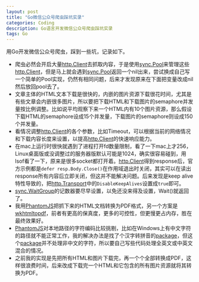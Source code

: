 ```yaml
---
layout: post
title: "Go微信公众号爬虫踩坑实录"
categories: Coding
description: Go语言开发微信公众号爬虫踩坑实录
tags: Go
---
```


用Go开发微信公众号爬虫，踩到一些坑，记录如下。

- 爬虫必然会开启大量[http.Client](https://golang.org/pkg/net/http/#Client)去抓取内容，于是使用[sync.Pool](https://golang.org/pkg/sync/#Pool)来管理这些[http.Client](https://golang.org/pkg/net/http/#Client)，但是马上就会遇到[sync.Pool](https://golang.org/pkg/sync/#Pool)返回一个nil出来，尝试换成自己写一个简单的Pool实现，仍然有相同问题，后来才发现原来在下面把变量改成nil然后放回pool去了。
- 文章主体的HTML文本下载是很快的，内嵌的图片资源下载很花时间，尤其是有些文章会内嵌很多图片，所以要把下载HTML和下载图片的semaphore并发量按比例调整。比如说平均观察下来一个HTML内有10个图片资源，那么假设下载HTML的semaphore设成15个并发量，下载图片的semaphore则设成150个并发量。
- 看情况调整[http.Client](https://golang.org/pkg/net/http/#Client)的各个参数，比如Timeout，可以根据当前的网络情况和下载内容长度来设置，以提高[http.Client](https://golang.org/pkg/net/http/#Client)的快速响应能力。
- 在mac上运行时很快就遇到了进程打开fd数量限制，看了一下mac上才256，Linux桌面版或没调整过的服务器版默认可能是1024，确实很容易碰到，用lsof看了一下，原来是很多socket都打开着。[http.Client](https://golang.org/pkg/net/http/#Client)得到response后，官方示例都是`defer resp.Body.Close()`在作用域退出时关闭，其实可以在读出response所有内容后立即关闭，但这并不能解决问题。后来发现是keep alive特性导致的，把[http.Transport](https://golang.org/pkg/net/http/#Transport)中的`DisableKeepAlives`设置成`true`即可。
- [sync.WaitGroup](https://golang.org/pkg/sync/#WaitGroup)的记数器要尽早设置，以免还没来得及设置，Wait()就返回了。
- 我用[PhantomJS](http://phantomjs.org/)把抓下来的HTML文档转换为PDF格式，另一个方案是[wkhtmltopdf](https://wkhtmltopdf.org/)，前者有更高的保真度，更多的可控性，但更慢更占内存，胜在最终效果好。
- [PhantomJS](http://phantomjs.org/)对本地路径的字符编码比较挑剔，比如在Windows上有中文字符的路径就不能正常工作，我的解决办法是找了个汉字转拼音的[package](https://github.com/mozillazg/go-pinyin)，但这个[package](https://github.com/mozillazg/go-pinyin)并不处理非中文的字符，所以要自己写些代码处理全英文或中英文混合的情况。
- 之前我的实现是先把所有HTML和图片下载完，再一个个全部转换成PDF，这样很浪费时间，后来改成下载完一个HTML和它包含的所有图片资源就将其转换为PDF。